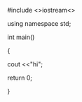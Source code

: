 
#include <>iostream<>

using namespace std;

int main()

  {
  
  cout <<"hi";
  
  return 0;
  
  }
